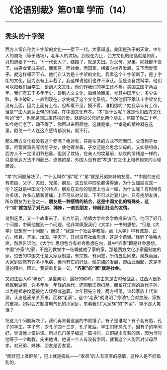 # 《论语别裁》第01章 学而（14）

------

## 秃头的十字架

西方人常自称为十字架的文化——爱下一代。大家知道，美国是孩子的天堂，中年人的商场（等于赌场），老年人的坟场。到现在为止，西方文化的结晶就是如此，只知道爱下一代，下一代长大了，结婚了，就是夫妇。对父母、兄弟、姊妹都不管了。由男女变成夫妇，而家庭，而社会，而国家，横着向世界发展，又下而爱孩子。就这样循环下去。他们自认为是十字架的文化，我看这个十字架断了，是丁字架的文化，因为没有上半截了。我这样说他们也许不承认。但是谈自然科学，他们可以把我们当学生，谈到人文文化，他们作我们的学生还不够。美国立国才两百年，我们有五千多年历史，谈到人文文化，靠经验而来，尤其中国历史，多少失败，多少破碎，一直到现在，才完成了这个文化系统。当然他们不承认十字架文化没有上面，因为上面有上帝。但却看不见，摸不着，谁相信呢？姑且承认有上帝，但是**由人到达上帝的桥梁，在中国文化有孝。“孝”是什么呢？就是他们西方文化叫的“爱”，也就是回过来还报的爱。就是说父母好比两个朋友，照顾了你二十年，如今他们老了，动不得了，你回过来照顾他，这就是孝。**孝道的精神就在这里，假使一个人连这点感情都没有，就不行。

那么西方文化有没有这个爱呢？绝对有，只是生活的方式不同而已。父母到子女家，尽管要事先写信给子女，使他得准备，子女还是会思念父母的。又如祭祖宗，西方人不一定清明节扫墓，但到了坟场，在亲人的坟墓前，悲哀的情绪是一样的，只是表达方法不同而已。遗憾的是，外国人没有把“孝道”在文化上培养起来的心理建设。

“孝”的问题解决了。**什么叫作“弟”呢？“弟”就是兄弟姊妹的友爱。**中国的五伦有君臣、父子、夫妇、兄弟、朋友。这五伦中四伦都讲得通，为什么加朋友这一伦？这就是中国文化的特点。朋友在五伦的思想上也占一席，为什么呢？有时候有许多话，许多心情和苦痛，上不可以对父母，下不可以对妻儿讲，只有找朋友讲，所以朋友为五伦之一。**朋友是一种感情的结合，这是中国文化的特殊处，这个“弟”就包括了对兄弟、姊妹，一直到朋友，伸展到社会的友情。**

说到这里，又一个故事来了。五六年前，哈佛大学社会学教授来访问，他问了好几个问题，中间他提到一个问题，他非常佩服我们《大学》一书的思想，“但是《大学》思想有一个问题”，他说：“我是一个社会学教授，而《大学》中有诚意、正心、修身、齐家、治国、平天下，其间没有社会思想，这是个遗憾。”我听了哈哈大笑，然后告诉他，《大学》思想包含有社会思想在内，其中“齐家”即是社会思想。中国“齐家”的家，不是到教堂中一结婚就成了家的家，那是西方文化小家庭制度的家。过去的中国文化是大家庭制度，有宗族、有祠堂，所谓五世同堂，聚族而居。大家庭固然有许多小毛病，但也有它的好处，像宗族的发展，即由此而起，这是孝道的精神。因此，我要重复说一句，**“齐家”的“家”就是社会。**

又如江西人称“老表”，是最亲切、最好的称呼。其由来是古时候战乱，江西人很多移民到湖南，许多年后，年轻的后代，还回到江西扫墓，而留在江西的后代子孙，以为是祖宗坟墓被他人误祭或盗葬，次年预先守候，两方相见，论起家族上代渊源，认出是表亲关系来，而称“老表”。这个“老表”就说明了宗法社会对血统、家族的重视。如以西方制度电气化的小家庭，来看我们“大家族”的“齐家”，岂不是大笑话？

把这几个问题解决了，我们再来看这里的书就懂了。有子是谁呢？有子名有若，孔子的学生，字子有，少孔子四十三岁，孔子死后，学生们怀念孔子，因有子的学问好，曾请他上堂讲课。所以孔门弟子编这一篇书时，立即提出有若的话，因为当时他等于一个助教，先由他讲。他说一个人有没有学问，就看这个人能否对父母尽孝，对兄弟、姊妹、朋友是否友爱。

“而好犯上者鲜矣”，犯上就是捣乱——“孝弟”的人有深厚的感情，这种人是不好捣乱的。
